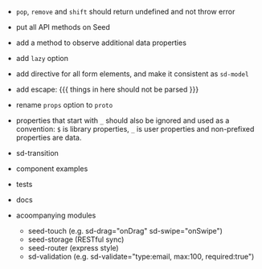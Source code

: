 - `pop`, `remove` and `shift` should return undefined and not throw error
- put all API methods on Seed
- add a method to observe additional data properties
- add `lazy` option
- add directive for all form elements, and make it consistent as `sd-model`
- add escape: {{{ things in here should not be parsed }}}
- rename `props` option to `proto`
- properties that start with `_` should also be ignored and used as a convention: `$` is library properties, `_` is user properties and non-prefixed properties are data.

- sd-transition
- component examples
- tests
- docs
- acoompanying modules
    - seed-touch (e.g. sd-drag="onDrag" sd-swipe="onSwipe")
    - seed-storage (RESTful sync)
    - seed-router (express style)
    - sd-validation (e.g. sd-validate="type:email, max:100, required:true")